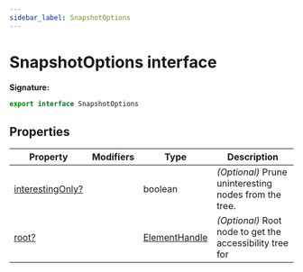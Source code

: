```yaml
---
sidebar_label: SnapshotOptions
---
```

# SnapshotOptions interface


**Signature:**

```typescript
export interface SnapshotOptions 
```

## Properties

|  Property | Modifiers | Type | Description |
|  --- | --- | --- | --- |
|  [interestingOnly?](./puppeteer.snapshotoptions.interestingonly.md) |  | boolean | <i>(Optional)</i> Prune uninteresting nodes from the tree. |
|  [root?](./puppeteer.snapshotoptions.root.md) |  | [ElementHandle](./puppeteer.elementhandle.md) | <i>(Optional)</i> Root node to get the accessibility tree for |

